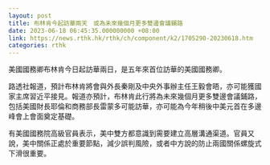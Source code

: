 ```yaml
---
layout: post
title: 布林肯今起訪華兩天　或為未來幾個月更多雙邊會議鋪路
date: 2023-06-18 06:45:35.000000000 +08:00
link: https://news.rthk.hk/rthk/ch/component/k2/1705290-20230618.htm
categories: rthk
---
```


美國國務卿布林肯今日起訪華兩日，是五年來首位訪華的美國國務卿。

路透社報道，預計布林肯將會與外長秦剛及中央外事辦主任王毅會晤，亦可能獲國家主席習近平接見。報道亦預計，布林肯此行將為未來幾個月更多雙邊會議鋪路，包括美國財長耶倫和商務部長雷蒙多可能訪華，亦可能為今年稍後中美元首在多邊峰會上會面奠定基礎。

有美國國務院高級官員表示，美中雙方都意識到需要建立高層溝通渠道。官員又說，美中關係正處於重要節點，減少誤判風險，或者中方說的防止兩國關係螺旋式下滑很重要。
